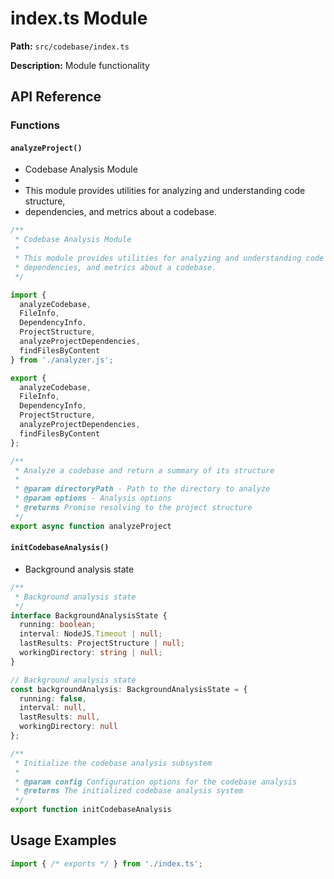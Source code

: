 # index.ts Module

**Path:** `src/codebase/index.ts`

**Description:** Module functionality

## API Reference

### Functions

#### `analyzeProject()`

* Codebase Analysis Module
 * 
 * This module provides utilities for analyzing and understanding code structure,
 * dependencies, and metrics about a codebase.

```typescript
/**
 * Codebase Analysis Module
 * 
 * This module provides utilities for analyzing and understanding code structure,
 * dependencies, and metrics about a codebase.
 */

import {
  analyzeCodebase,
  FileInfo,
  DependencyInfo,
  ProjectStructure,
  analyzeProjectDependencies,
  findFilesByContent
} from './analyzer.js';

export {
  analyzeCodebase,
  FileInfo,
  DependencyInfo,
  ProjectStructure,
  analyzeProjectDependencies,
  findFilesByContent
};

/**
 * Analyze a codebase and return a summary of its structure
 * 
 * @param directoryPath - Path to the directory to analyze
 * @param options - Analysis options
 * @returns Promise resolving to the project structure
 */
export async function analyzeProject
```

#### `initCodebaseAnalysis()`

* Background analysis state

```typescript
/**
 * Background analysis state
 */
interface BackgroundAnalysisState {
  running: boolean;
  interval: NodeJS.Timeout | null;
  lastResults: ProjectStructure | null;
  workingDirectory: string | null;
}

// Background analysis state
const backgroundAnalysis: BackgroundAnalysisState = {
  running: false,
  interval: null,
  lastResults: null,
  workingDirectory: null
};

/**
 * Initialize the codebase analysis subsystem
 * 
 * @param config Configuration options for the codebase analysis
 * @returns The initialized codebase analysis system
 */
export function initCodebaseAnalysis
```

## Usage Examples

```typescript
import { /* exports */ } from './index.ts';
```


